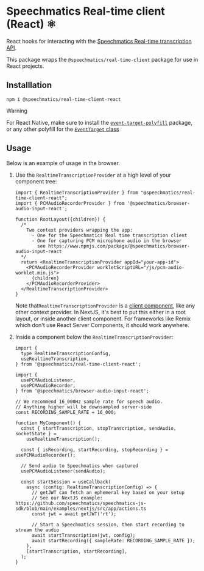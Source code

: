 # Speechmatics Real-time client (React) ⚛

React hooks for interacting with the [Speechmatics Real-time transcription API](https://docs.speechmatics.com/rt-api-ref).

This package wraps the `@speechmatics/real-time-client` package for use in React projects.

## Installlation

```
npm i @speechmatics/real-time-client-react
```

> [!WARNING]  
> For React Native, make sure to install the [`event-target-polyfill`](https://www.npmjs.com/package/event-target-polyfill) package, or any other polyfill for the [`EventTarget` class](https://developer.mozilla.org/en-US/docs/Web/API/EventTarget)

## Usage

Below is an example of usage in the browser.


1. Use the `RealtimeTranscriptionProvider` at a high level of your component tree:

    ```JSX
    import { RealtimeTranscriptionProvider } from "@speechmatics/real-time-client-react";
    import { PCMAudioRecorderProvider } from '@speechmatics/browser-audio-input-react';

    function RootLayout({children}) {
      /*
        Two context providers wrapping the app:
          - One for the Speechmatics Real time transcription client
          - One for capturing PCM microphone audio in the browser
            see https://www.npmjs.com/package/@speechmatics/browser-audio-input-react
      */
      return <RealtimeTranscriptionProvider appId="your-app-id">
        <PCMAudioRecorderProvider workletScriptURL="/js/pcm-audio-worklet.min.js">
          {children}
        </PCMAudioRecorderProvider>
      </RealtimeTranscriptionProvider>
    }
    ```
    Note that`RealtimeTranscriptionProvider` is a [client component](https://nextjs.org/docs/app/building-your-application/rendering/client-components), like any other context provider. In NextJS, it's best to put this either in a root layout, or inside another client component. For frameworks like Remix which don't use React Server Components, it should work anywhere.

1. Inside a component below the `RealtimeTranscriptionProvider`:
    ```JSX
    import {
      type RealtimeTranscriptionConfig,
      useRealtimeTranscription,
    } from '@speechmatics/real-time-client-react';
    
    import {
      usePCMAudioListener,
      usePCMAudioRecorder,
    } from '@speechmatics/browser-audio-input-react';

    // We recommend 16_000Hz sample rate for speech audio.
    // Anything higher will be downsampled server-side
    const RECORDING_SAMPLE_RATE = 16_000;

    function MyComponent() {
      const { startTranscription, stopTranscription, sendAudio, socketState } =
        useRealtimeTranscription();

      const { isRecording, startRecording, stopRecording } = usePCMAudioRecorder();

      // Send audio to Speechmatics when captured
      usePCMAudioListener(sendAudio);

      const startSession = useCallback(
        async (config: RealtimeTranscriptionConfig) => {
          // getJWT can fetch an ephemeral key based on your setup
          // See our NextJS example: https://github.com/speechmatics/speechmatics-js-sdk/blob/main/examples/nextjs/src/app/actions.ts
          const jwt = await getJWT('rt');

          // Start a Speechmatics session, then start recording to stream the audio
          await startTranscription(jwt, config);
          await startRecording({ sampleRate: RECORDING_SAMPLE_RATE });
        },
        [startTranscription, startRecording],
      );
    }
    ```
